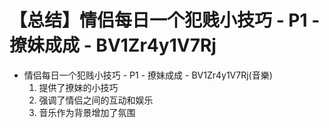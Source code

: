 # 【总结】情侣每日一个犯贱小技巧 - P1 - 撩妹成成 - BV1Zr4y1V7Rj

-   情侣每日一个犯贱小技巧 - P1 - 撩妹成成 - BV1Zr4y1V7Rj(音樂)
    1.  提供了撩妹的小技巧
    2.  强调了情侣之间的互动和娱乐
    3.  音乐作为背景增加了氛围